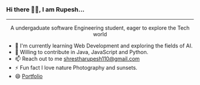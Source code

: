 ### Hi there 👋👋, I am Rupesh...
---------------------------------------------------------------------------------
<p align="center" >
    A undergaduate software Engineering student, eager to explore the Tech world
</p>

- 🌱 I'm currently learning Web Development and exploring the fields of AI.
- 👯 Willing to contribute in Java, JavaScript and Python.
- 📫 Reach out to me shrestharupesh110@gmail.com
- ⚡ Fun fact I love nature Photography and sunsets.
- 😄 [Portfolio](https://heuristic-brahmagupta-e37ae0.netlify.app/?fbclid=IwAR1CX9D95yNvJnJ0JeDd2fkZL619k9tM9f802cHWCO13GjdSUIfiZiHapxs)


<!--
**rupesh110/rupesh110** is a ✨ _special_ ✨ repository because its `README.md` (this file) appears on your GitHub profile.

Here are some ideas to get you started:

- 🔭 I’m currently working on ...
- 🌱 I’m currently learning ...
- 👯 I’m looking to collaborate on ...
- 🤔 I’m looking for help with ...
- 💬 Ask me about ...
- 📫 How to reach me: ...
- 😄 Pronouns: ...
- ⚡ Fun fact: ....
-->
